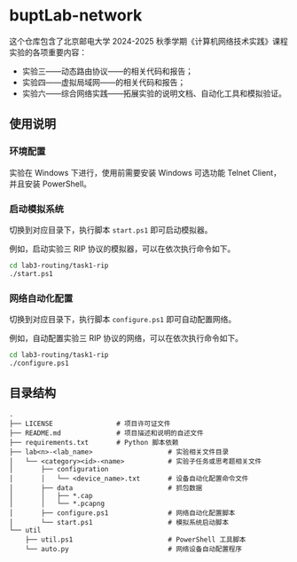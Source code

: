 # buptLab-network

这个仓库包含了北京邮电大学 2024-2025 秋季学期《计算机网络技术实践》课程实验的各项重要内容：

- 实验三——动态路由协议——的相关代码和报告；
- 实验四——虚拟局域网——的相关代码和报告；
- 实验六——综合网络实践——拓展实验的说明文档、自动化工具和模拟验证。

## 使用说明

### 环境配置

实验在 Windows 下进行，使用前需要安装 Windows 可选功能 Telnet Client，并且安装 PowerShell。

### 启动模拟系统

切换到对应目录下，执行脚本 `start.ps1` 即可启动模拟器。

例如，启动实验三 RIP 协议的模拟器，可以在依次执行命令如下。

```sh
cd lab3-routing/task1-rip
./start.ps1
```

### 网络自动化配置

切换到对应目录下，执行脚本 `configure.ps1` 即可自动配置网络。

例如，自动配置实验三 RIP 协议的网络，可以在依次执行命令如下。

```sh
cd lab3-routing/task1-rip
./configure.ps1
```

## 目录结构

```
.
├── LICENSE                # 项目许可证文件
├── README.md              # 项目描述和说明的自述文件
├── requirements.txt       # Python 脚本依赖
├── lab<n>-<lab_name>                   # 实验相关文件目录
│   └── <category><id>-<name>           # 实验子任务或思考题相关文件
│       ├── configuration
│       │   └── <device_name>.txt       # 设备自动化配置命令文件
│       ├── data                        # 抓包数据
│       │   ├── *.cap
│       │   └── *.pcapng
│       ├── configure.ps1               # 网络自动化配置脚本
│       └── start.ps1                   # 模拟系统启动脚本
└── util
    ├── util.ps1                        # PowerShell 工具脚本
    └── auto.py                         # 网络设备自动配置程序
```
